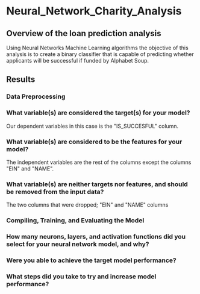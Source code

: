 # Neural_Network_Charity_Analysis


## Overview of the loan prediction analysis
Using Neural Networks Machine Learning algorithms the objective of this analysis is to create a binary classifier that is capable of predicting whether applicants will be successful if funded by Alphabet Soup.

## Results

### Data Preprocessing

### What variable(s) are considered the target(s) for your model?

Our dependent variables in this case is the "IS_SUCCESFUL" column.

### What variable(s) are considered to be the features for your model?
The independent variables are the rest of the columns except the columns "EIN" and "NAME".

### What variable(s) are neither targets nor features, and should be removed from the input data?
The two columns that were dropped;  "EIN" and "NAME" columns

### Compiling, Training, and Evaluating the Model

### How many neurons, layers, and activation functions did you select for your neural network model, and why?
### Were you able to achieve the target model performance?
### What steps did you take to try and increase model performance?
